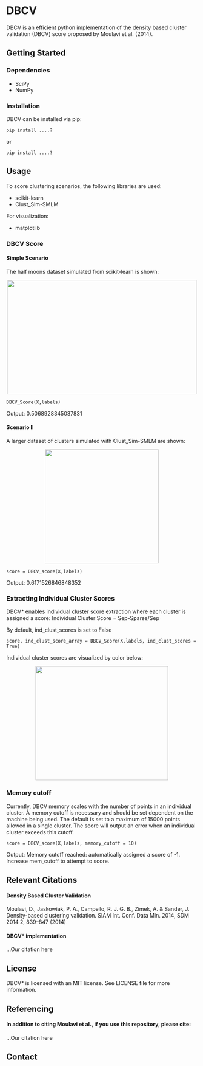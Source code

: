 # DBCV

DBCV is an efficient python implementation of the density based cluster validation (DBCV) score proposed by Moulavi et al. (2014). 

## Getting Started
### Dependencies
- SciPy
- NumPy
### Installation
DBCV can be installed via pip:
```
pip install ....?
```
or
```
pip install ....?
```

## Usage
To score clustering scenarios, the following libraries are used:
- scikit-learn
- Clust_Sim-SMLM

For visualization:
- matplotlib
 
### DBCV Score
#### Simple Scenario
The half moons dataset simulated from scikit-learn is shown:
<p align="center">
  <img width="500" height="300" src=https://github.com/user-attachments/assets/22c7c5c3-dcf1-47d4-86fd-53f428e7f87b
</p>

```
DBCV_Score(X,labels)
```
Output: 0.5068928345037831

#### Scenario II
A larger dataset of clusters simulated with Clust_Sim-SMLM are shown:

<p align="center">
  <img width="300" height="300" src=https://github.com/user-attachments/assets/acd7adee-9416-4a61-bfa0-caebf540097b
</p>
 
```
score = DBCV_score(X,labels)
```
Output: 0.6171526846848352

### Extracting Individual Cluster Scores
DBCV* enables individual cluster score extraction where each cluster is assigned a score:
Individual Cluster Score = Sep-Sparse/Sep

By default, ind_clust_scores is set to False
```
score, ind_clust_score_array = DBCV_Score(X,labels, ind_clust_scores = True)
```
Individual cluster scores are visualized by color below:
<p align="center">
  <img width="350" height="300" src=https://github.com/user-attachments/assets/56cd291a-9991-45d9-8dd7-cd132ec823fb
</p>

### Memory cutoff
Currently, DBCV memory scales with the number of points in an individual cluster. A memory cutoff is necessary and should be set dependent on the machine being used. The default is set to a maximum of 15000 points allowed in a single cluster. The score will output an error when an individual cluster exceeds this cutoff.
```
score = DBCV_score(X,labels, memory_cutoff = 10)
```
Output: Memory cutoff reached: automatically assigned a score of -1. Increase mem_cutoff to attempt to score.

## Relevant Citations
#### Density Based Cluster Validation

Moulavi, D., Jaskowiak, P. A., Campello, R. J. G. B., Zimek, A. & Sander, J. Density-based clustering validation. SIAM Int. Conf. Data Min. 2014, SDM 2014 2, 839–847 (2014)

#### DBCV* implementation
...Our citation here

## License
DBCV* is licensed with an MIT license. See LICENSE file for more information.

## Referencing
#### In addition to citing Moulavi et al., if you use this repository, please cite:
...Our citation here

## Contact 

